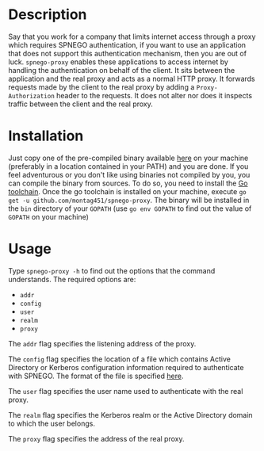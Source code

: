 # Description #

Say that you work for a company that limits internet access through a
proxy which requires SPNEGO authentication, if you want to use an
application that does not support this authentication mechanism, then
you are out of luck. `spnego-proxy` enables these applications to
access internet by handling the authentication on behalf of the
client. It sits between the application and the real proxy and acts as
a normal HTTP proxy. It forwards requests made by the client to the
real proxy by adding a `Proxy-Authorization` header to the
requests. It does not alter nor does it inspects traffic between the
client and the real proxy.

# Installation #

Just copy one of the pre-compiled binary available
[here](https://github.com/montag451/spnego-proxy/releases/latest) on
your machine (preferably in a location contained in your PATH) and you
are done. If you feel adventurous or you don't like using binaries not
compiled by you, you can compile the binary from sources. To do so,
you need to install the [Go toolchain](https://golang.org/dl/). Once
the go toolchain is installed on your machine, execute `go get -u
github.com/montag451/spnego-proxy`. The binary will be installed in
the `bin` directory of your `GOPATH` (use `go env GOPATH` to find out
the value of `GOPATH` on your machine)

# Usage #

Type `spnego-proxy -h` to find out the options that the
command understands. The required options are:

- `addr`
- `config`
- `user`
- `realm`
- `proxy`

The `addr` flag specifies the listening address of the proxy.

The `config` flag specifies the location of a file which contains
Active Directory or Kerberos configuration information required to
authenticate with SPNEGO. The format of the file is specified
[here](https://web.mit.edu/kerberos/krb5-latest/doc/admin/conf_files/krb5_conf.html).

The `user` flag specifies the user name used to authenticate with the real proxy.

The `realm` flag specifies the Kerberos realm or the Active Directory
domain to which the user belongs.

The `proxy` flag specifies the address of the real proxy.

